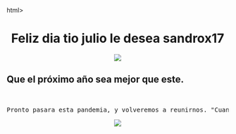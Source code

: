 html>
<head>
<center>
<title>Feliz dia tio Julio le desea sandrox17</title>
</center>
</head>
<body>

<h1><center><strong>Feliz dia tio julio le desea sandrox17</strong></center></h1>
<center><img src="https://image.freepik.com/vector-gratis/concepto-letras-feliz-cumpleanos_23-2148499328.jpg"/></center>

<h2><meta charset="UTF-8 sin BOM"> Que el pr&oacute;ximo  año sea mejor que este.<meta charset="UTF-8 sin BOM"/></h2>
</br>

<center>
<p><pre>Pronto pasara esta pandemia, y volveremos a reunirnos. "Cuando las cosas van mal, es cuando hay que ser mas fuerte" <em></pre><p>

<img src="https://scontent.ftru2-2.fna.fbcdn.net/v/t1.0-9/1380033_1423514017876584_959984834_n.jpg?_nc_cat=111&_nc_sid=09cbfe&_nc_ohc=kp3w57zRr5AAX-jQ4cv&_nc_ht=scontent.ftru2-2.fna&oh=5faca8a9eb51a84bfbcaadd163be75e9&oe=5F092102"/>

</center>
</body>
</html> 




